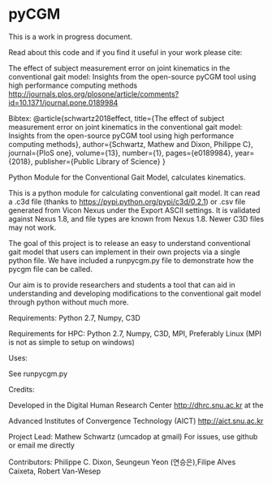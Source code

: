 # pyCGM

This is a work in progress document.  

Read about this code and if you find it useful in your work please cite:

The effect of subject measurement error on joint kinematics in the conventional gait model: Insights from the open-source pyCGM tool using high performance computing methods
http://journals.plos.org/plosone/article/comments?id=10.1371/journal.pone.0189984

Bibtex:
@article{schwartz2018effect,
  title={The effect of subject measurement error on joint kinematics in the conventional gait model: Insights from the open-source pyCGM tool using high performance computing methods},
  author={Schwartz, Mathew and Dixon, Philippe C},
  journal={PloS one},
  volume={13},
  number={1},
  pages={e0189984},
  year={2018},
  publisher={Public Library of Science}
}


Python Module for the Conventional Gait Model, calculates kinematics.

This is a python module for calculating conventional gait model.  It can read a .c3d file (thanks to https://pypi.python.org/pypi/c3d/0.2.1)  or .csv file generated from Vicon Nexus under the Export ASCII settings.  It is validated against Nexus 1.8, and file types are known from Nexus 1.8.  Newer C3D files may not work. 

The goal of this project is to release an easy to understand conventional gait model that users can implement in their own projects via a single python file.  We have included a runpycgm.py file to demonstrate how the pycgm file can be called. 

Our aim is to provide researchers and students a tool that can aid in understanding and developing modifications to the conventional gait model through python without much more. 

Requirements:
Python 2.7, Numpy, C3D

Requirements for HPC:
Python 2.7, Numpy, C3D, MPI, Preferably Linux (MPI is not as simple to setup on windows)

Uses:

See runpycgm.py

Credits:

Developed in the Digital Human Research Center http://dhrc.snu.ac.kr at the 

Advanced Institutes of Convergence Technology (AICT) http://aict.snu.ac.kr

Project Lead: Mathew Schwartz (umcadop at gmail) For issues, use github or email me directly

Contributors: Philippe C. Dixon,  Seungeun Yeon (연승은),Filipe Alves Caixeta, Robert Van-Wesep
